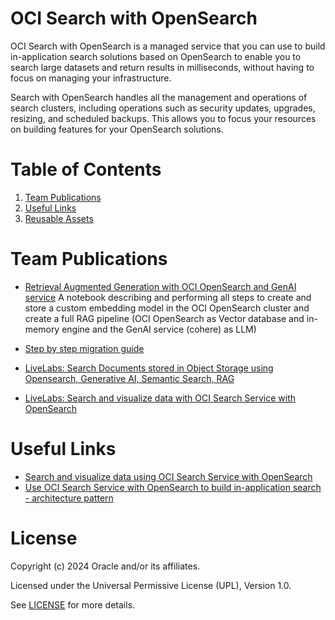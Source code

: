# OCI Search with OpenSearch
OCI Search with OpenSearch is a managed service that you can use to build in-application search solutions based on OpenSearch to enable you to search large datasets and return results in milliseconds, without having to focus on managing your infrastructure.

Search with OpenSearch handles all the management and operations of search clusters, including operations such as security updates, upgrades, resizing, and scheduled backups. This allows you to focus your resources on building features for your OpenSearch solutions.

# Table of Contents

1. [Team Publications](#team-publications) 
2. [Useful Links](#useful-links)
3. [Reusable Assets](#reusable-assets)

# Team Publications

- [Retrieval Augmented Generation with OCI OpenSearch and GenAI service](https://github.com/bobpeulen/oci_opensearch/blob/main/oci_opensearch_rag_auto.ipynb)
A notebook describing and performing all steps to create and store a custom embedding model in the OCI OpenSearch cluster and create a full RAG pipeline (OCI OpenSearch as Vector database and in-memory engine and the GenAI service (cohere) as LLM)

- [Step by step migration guide](https://docs.oracle.com/en-us/iaas/Content/search-opensearch/Concepts/importingacluster.htm)
- [LiveLabs: Search Documents stored in Object Storage using Opensearch, Generative AI, Semantic Search, RAG](https://apexapps.oracle.com/pls/apex/f?p=133:180:239256605646::::wid:3762)
- [LiveLabs: Search and visualize data with OCI Search Service with OpenSearch](https://apexapps.oracle.com/pls/apex/f?p=133:180:6071760449919::::wid:3427)


# Useful Links

- [Search and visualize data using OCI Search Service with OpenSearch](https://docs.oracle.com/en/learn/oci-opensearch/index.html)
- [Use OCI Search Service with OpenSearch to build in-application search - architecture pattern](https://docs.oracle.com/en/solutions/oci-opensearch-application-search/#GUID-AEAA600E-BBCC-4102-8E23-ABEC941FE84C)


# License

Copyright (c) 2024 Oracle and/or its affiliates.

Licensed under the Universal Permissive License (UPL), Version 1.0.

See [LICENSE](https://github.com/oracle-devrel/technology-engineering/blob/main/LICENSE) for more details.